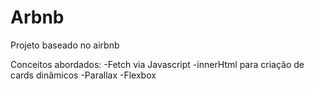 # Arbnb
Projeto baseado no airbnb

Conceitos abordados:
-Fetch via Javascript
-innerHtml para criação de cards dinâmicos
-Parallax
-Flexbox

